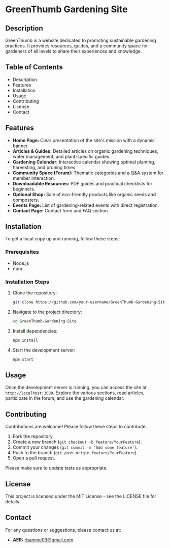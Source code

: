 # GreenThumb Gardening Site

## Description
GreenThumb is a website dedicated to promoting sustainable gardening practices. It provides resources, guides, and a community space for gardeners of all levels to share their experiences and knowledge.

## Table of Contents
- Description
- Features
- Installation
- Usage
- Contributing
- License
- Contact

## Features
- **Home Page:** Clear presentation of the site's mission with a dynamic banner.
- **Articles & Guides:** Detailed articles on organic gardening techniques, water management, and plant-specific guides.
- **Gardening Calendar:** Interactive calendar showing optimal planting, harvesting, and pruning times.
- **Community Space (Forum):** Thematic categories and a Q&A system for member interaction.
- **Downloadable Resources:** PDF guides and practical checklists for beginners.
- **Optional Shop:** Sale of eco-friendly products like organic seeds and composters.
- **Events Page:** List of gardening-related events with direct registration.
- **Contact Page:** Contact form and FAQ section.

## Installation
To get a local copy up and running, follow these steps:

### Prerequisites
- Node.js
- npm

### Installation Steps
1. Clone the repository:
   ```bash
   git clone https://github.com/your-username/GreenThumb-Gardening-Site.git
   ```
2. Navigate to the project directory:
   ```bash
   cd GreenThumb-Gardening-Site
   ```
3. Install dependencies:
   ```bash
   npm install
   ```
4. Start the development server:
   ```bash
   npm start
   ```

## Usage
Once the development server is running, you can access the site at `http://localhost:3000`. Explore the various sections, read articles, participate in the forum, and use the gardening calendar.

## Contributing
Contributions are welcome! Please follow these steps to contribute:

1. Fork the repository.
2. Create a new branch (`git checkout -b feature/YourFeature`).
3. Commit your changes (`git commit -m 'Add some feature'`).
4. Push to the branch (`git push origin feature/YourFeature`).
5. Open a pull request.

Please make sure to update tests as appropriate.

## License
This project is licensed under the MIT License - see the LICENSE file for details.

## Contact
For any questions or suggestions, please contact us at:
- **AER:** rbamine03@gmail.com
